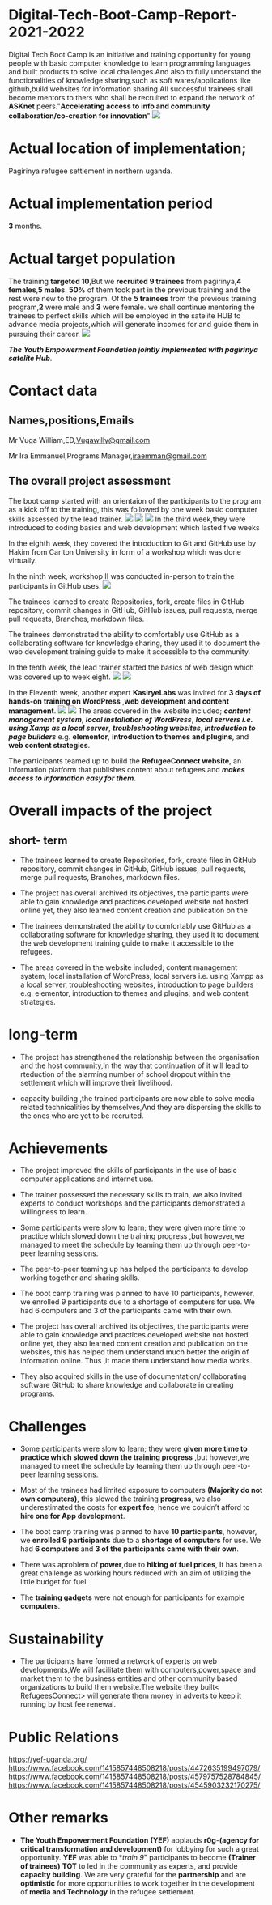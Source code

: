 # Digital-Tech-Boot-Camp-Report-2021-2022
Digital Tech Boot  Camp is an initiative and training opportunity for young people with basic computer knowledge to learn  programming languages and built products to solve local challenges.And also to fully understand the functionalities of knowledge sharing,such as soft wares/applications like github,build websites for information sharing.All successful trainees shall become mentors to thers who shall be recruited to expand the network of **ASKnet** peers."**Accelerating access to info and community collaboration/co-creation for innovation**"
![](IMG_20220124_183742_360.jpg)
# Actual location of implementation;
Pagirinya refugee settlement in northern uganda.
# Actual implementation period
**3** months.

# Actual target population
The training **targeted 10**,But we **recruited 9 trainees** from pagirinya,**4 females**,**5 males**.
**50%** of them took part in the previous training and the rest were new to the program.
Of the **5 trainees** from the previous training program,**2** were male and **3** were female.
we shall continue mentoring the trainees to perfect skills which will be employed in the satelite HUB to advance media projects,which will generate incomes for and guide them in pursuing their career.
![](IMG_20220124_185410_421.jpg)

***The Youth Empowerment Foundation jointly implemented with pagirinya satelite Hub***.
# Contact data
## Names,positions,Emails

Mr Vuga William,ED,Vugawilly@gmail.com

Mr Ira Emmanuel,Programs Manager,iraemman@gmail.com
## The overall project assessment
The boot camp started with an orientaion of the participants to the program as a kick off to the training, this was followed by one week basic computer skills assessed by the lead trainer.
![](IMG_20220124_185430_762.jpg) ![](IMG_20220124_185456_749.jpg) ![](IMG_20220124_185430_762.jpg)
In the third week,they were introduced to coding basics and web development which lasted five weeks

In the eighth week, they covered the introduction to Git and GitHub use by Hakim from Carlton University in form of a workshop which was done virtually. 

In the ninth week, workshop II was conducted in-person to train the participants in GitHub uses.
![](IMG_20220124_185423_803.jpg)

The trainees learned to create Repositories, fork, create files in GitHub repository, commit changes in GitHub, GitHub issues, pull requests, merge pull requests, Branches, markdown files. 

The trainees demonstrated the ability to comfortably use GitHub as a collaborating software for knowledge sharing, they used it to document the web development training guide to make it accessible to the community.

In the tenth week, the lead trainer started the basics of web design which was covered up to week eight.
![](IMG_20220124_185451_840.jpg) ![](IMG_20220124_185502_821.jpg)

In the Eleventh week, another expert **KasiryeLabs** was invited for **3 days of hands-on training on WordPress** ,**web development and content management**.
![](IMG_20220124_185515_794.jpg) ![](IMG_20220124_185510_729.jpg)
The areas covered in the website included; ***content management system***, ***local installation of WordPress***, ***local servers i.e. using Xamp as a local server***, ***troubleshooting websites***, ***introduction to page builders*** e.g. **elementor**, **introduction to themes and plugins**, and **web content strategies**. 
 
 The participants teamed up to build the **RefugeeConnect website**, an information platform that publishes content about refugees and ***makes access to information easy for them***.
  # Overall impacts of the project
  ## short- term
  
  - The trainees learned to create Repositories, fork, create files in GitHub repository, commit changes in GitHub, GitHub issues, pull requests, merge pull requests, Branches, markdown files.
   
   - The project has overall archived its objectives, the participants were able to gain knowledge and practices developed website <RefugeeConnect >not hosted online yet, they also learned content creation and publication on the
  
  
  - The trainees demonstrated the ability to comfortably use GitHub as a collaborating software for knowledge sharing, they used it to document the web development training guide to make it accessible to the refugees.
  
  - The areas covered in the website included; content management system, local installation of WordPress, local servers i.e. using Xampp as a local server, troubleshooting websites, introduction to page builders e.g. elementor, introduction to themes and plugins, and web content strategies. 
  
# long-term
  
  - The project has strengthened the relationship between the organisation and the host community,In the way that continuation of it will lead to rteduction of the alarming number of school dropout within the settlement which will improve their livelihood.
  
  - capacity building ,the trained participants are now able to solve media related technicalities by themselves,And they are dispersing the skills to the ones who are yet to be recruited.
# Achievements
  
  - The project improved the skills of participants in the use of basic computer applications and internet use. 
  
  - The trainer possessed the necessary skills to train, we also invited experts to conduct workshops and the participants demonstrated a willingness to learn.
  
  - Some participants were slow to learn; they were given more time to practice which slowed down the training progress ,but  however,we managed to meet the schedule by teaming them up through peer-to-peer learning sessions. 
  
  - The peer-to-peer teaming up has helped the participants to develop working together and sharing skills.
  
  - The boot camp training was planned to have 10 participants, however, we enrolled 9 participants due to a shortage of computers for use. We had 6 computers and 3 of the participants came with their own. 
  
  - The project has overall archived its objectives, the participants were able to gain knowledge and practices developed website <RefugeeConnect >not hosted online yet, they also learned content creation and publication on the websites, this has helped them understand much better the origin of information online. Thus ,it made them understand how media works.
  
  - They also acquired skills in the use of documentation/ collaborating software GitHub to share knowledge and collaborate in creating programs.
  
# Challenges
  
  - Some participants were slow to learn; they were **given more time to practice which slowed down the training progress** ,but  however,we managed to meet the schedule by teaming them up through peer-to-peer learning sessions.
  
  - Most of the trainees had limited exposure to computers **(Majority do not own computers)**, this slowed the training **progress**, we also underestimated the costs for **expert fee**, hence we couldn’t afford to **hire one for App development**. 
   
  - The boot camp training was planned to have **10 participants**, however, we **enrolled 9 participants** due to a **shortage of computers** for use. We had **6 computers** and **3 of the participants came with their own**.
  
  - There was aproblem of **power**,due to **hiking of fuel prices**, It has been a great challenge as working hours reduced with an aim of utilizing the little budget for fuel.
  
  - The **training gadgets** were not enough for participants for example **computers**.
# Sustainability
  
  - The participants have formed a network of experts on web developments,We will facilitate them with computers,power,space and market them to the business entities and other community based organizations to build them website.The website they built< RefugeesConnect> will generate them money in adverts to keep it running by host fee renewal.
  
# Public Relations
   
   
https://yef-uganda.org/
https://www.facebook.com/1415857448508218/posts/4472635199497079/
https://www.facebook.com/1415857448508218/posts/4579757528784845/
https://www.facebook.com/1415857448508218/posts/4545903232170275/

# Other remarks
  
  - **The Youth Empowerment Foundation** **(YEF)** applauds **r0g**-**(agency for critical transformation and development)** for lobbying for such a great opportunity. **YEF** was able to **train 9*" participants to become **(Trainer of trainees)** **TOT** to led in the community as experts, and provide **capacity building**. We are very grateful for the **partnership** and are **optimistic** for more opportunities to work together in the development of **media and Technology** in the refugee settlement. 
  
